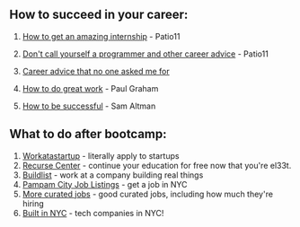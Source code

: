 ## How to succeed in your career:

1. [How to get an amazing internship](https://x.com/patio11/status/1344313750334046210) - Patio11

2. [Don't call yourself a programmer and other career advice](https://www.kalzumeus.com/2011/10/28/dont-call-yourself-a-programmer/) - Patio11

3. [Career advice that no one asked me for](https://x.com/gokulns/status/1810598394286497854)

4. [How to do great work](https://www.paulgraham.com/greatwork.html) - Paul Graham

5. [How to be successful](https://blog.samaltman.com/how-to-be-successful) - Sam Altman

## What to do after bootcamp:

1. [Workatastartup](https://workatastartup.com/) - literally apply to startups
2. [Recurse Center](https://www.recurse.com) - continue your education for free now that you're el33t.
3. [Buildlist](https://www.buildlist.xyz/) - work at a company building real things
4. [Pampam City Job Listings](https://www.pampam.city/p/Pd82Tp8aq5EfxTP3yJhu) - get a job in NYC
5. [More curated jobs](https://www.joinprospect.com/) - good curated jobs, including how much they're hiring
6. [Built in NYC](https://www.builtinnyc.com/) - tech companies in NYC!
